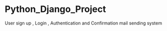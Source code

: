 # Python_Django_Project

User sign up , Login , Authentication and Confirmation mail sending system 

